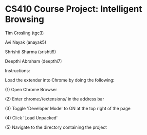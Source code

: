 # CS410 Course Project: Intelligent Browsing

Tim Crosling (tgc3)

Avi Nayak (anayak5)

Shrishti Sharma (srishti9)

Deepthi Abraham (deepthi7)

Instructions:

Load the extender into Chrome by doing the following:

(1) Open Chrome Browser

(2) Enter chrome://extensions/ in the address bar

(3) Toggle 'Developer Mode' to ON at the top right of the page

(4) Click 'Load Unpacked'

(5) Navigate to the directory containing the project

